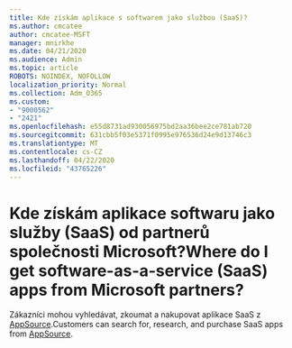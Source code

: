 ```yaml
---
title: Kde získám aplikace s softwarem jako službou (SaaS)?
ms.author: cmcatee
author: cmcatee-MSFT
manager: mnirkhe
ms.date: 04/21/2020
ms.audience: Admin
ms.topic: article
ROBOTS: NOINDEX, NOFOLLOW
localization_priority: Normal
ms.collection: Adm_O365
ms.custom:
- "9000562"
- "2421"
ms.openlocfilehash: e55d8731ad930056975bd2aa36bee2ce781ab720
ms.sourcegitcommit: 631cbb5f03e5371f0995e976536d24e9d13746c3
ms.translationtype: MT
ms.contentlocale: cs-CZ
ms.lasthandoff: 04/22/2020
ms.locfileid: "43765226"
---
```

# <a name="where-do-i-get-software-as-a-service-saas-apps-from-microsoft-partners"></a><span data-ttu-id="5e5d8-102">Kde získám aplikace softwaru jako služby (SaaS) od partnerů společnosti Microsoft?</span><span class="sxs-lookup"><span data-stu-id="5e5d8-102">Where do I get software-as-a-service (SaaS) apps from Microsoft partners?</span></span>

<span data-ttu-id="5e5d8-103">Zákazníci mohou vyhledávat, zkoumat a nakupovat aplikace SaaS z [AppSource](https://www.appsource.com/).</span><span class="sxs-lookup"><span data-stu-id="5e5d8-103">Customers can search for, research, and purchase SaaS apps from [AppSource](https://www.appsource.com/).</span></span>